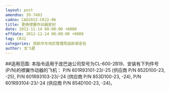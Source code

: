 ```yaml
---
layout: post
amendno: 39-7483
cadno: CAD2012-CRJ2-06
title: 更换襟翼作动器密封
date: 2012-11-14 00:00:00 +0800
effdate: 2012-11-14 00:00:00 +0800
tag: CRJ2
categories: 民航华东地区管理局适航审定处
author: 龙飞君
---
```


##适用范围:
本指令适用于庞巴迪公司型号为CL-600-2B19、安装有下列件号
(P/N)的襟翼作动器的飞机： P/N 601R93101-23/-25 (供应商 P/N 852D100-23, -25), P/N 601R93103-23/-24 (供应商 P/N 853D100-23, -24), P/N 601R93104-23/-24 (供应商 P/N 854D100-23, -24)。

